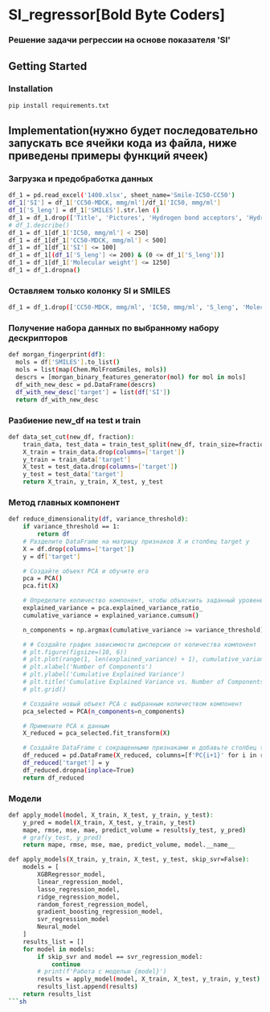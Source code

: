# SI_regressor[Bold Byte Coders]

### Решение задачи регрессии на основе показателя 'SI'

<!-- GETTING STARTED -->
## Getting Started

### Installation
  ```sh
  pip install requirements.txt
  ```
<!-- Implementation -->
## Implementation(нужно будет последовательно запускать все ячейки кода из файла, ниже приведены примеры функций ячеек)

### Загрузка и предобработка данных

  ```sh
  df_1 = pd.read_excel('1400.xlsx', sheet_name='Smile-IC50-CC50')
  df_1['SI'] = df_1['CC50-MDCK, mmg/ml']/df_1['IC50, mmg/ml']
  df_1['S_leng'] = df_1['SMILES'].str.len ()
  df_1 = df_1.drop(['Title', 'Pictures', 'Hydrogen bond acceptors', 'Hydrogen bond donors', 'Polar SA'], axis=1)
  # df_1.describe()
  df_1 = df_1[df_1['IC50, mmg/ml'] < 250]
  df_1 = df_1[df_1['CC50-MDCK, mmg/ml'] < 500]
  df_1 = df_1[df_1['SI'] <= 100]
  df_1 = df_1[(df_1['S_leng'] <= 200) & (0 <= df_1['S_leng'])]
  df_1 = df_1[df_1['Molecular weight'] <= 1250]
  df_1 = df_1.dropna()
  ```
  ### Оставляем только колонку SI и SMILES
  ```sh
  df_1 = df_1.drop(['CC50-MDCK, mmg/ml', 'IC50, mmg/ml', 'S_leng', 'Molecular weight'], axis=1)
  ```
  <!-- Получение набора данных по выбранному набору дескрипторов -->
  ### Получение набора данных по выбранному набору дескрипторов
  ```sh
  def morgan_fingerprint(df):
    mols = df['SMILES'].to_list()
    mols = list(map(Chem.MolFromSmiles, mols))
    descrs = [morgan_binary_features_generator(mol) for mol in mols]
    df_with_new_desc = pd.DataFrame(descrs)
    df_with_new_desc['target'] = list(df['SI'])
    return df_with_new_desc
  ```

  <!-- Разбиение new_df на тест и стади -->
  ### Разбиение new_df на test и train
  
  ```sh
  def data_set_cut(new_df, fraction):
      train_data, test_data = train_test_split(new_df, train_size=fraction, random_state=42)
      X_train = train_data.drop(columns=['target'])
      y_train = train_data['target']
      X_test = test_data.drop(columns=['target'])
      y_test = test_data['target']
      return X_train, y_train, X_test, y_test
  ```

  <!-- Метод главных компонент -->
  ### Метод главных компонент
  
  ```sh
  def reduce_dimensionality(df, variance_threshold):
      if variance_threshold == 1:
          return df
      # Разделите DataFrame на матрицу признаков X и столбец target y
      X = df.drop(columns=['target'])
      y = df['target']
  
      # Создайте объект PCA и обучите его
      pca = PCA()
      pca.fit(X)
  
      # Определите количество компонент, чтобы объяснить заданный уровень дисперсии
      explained_variance = pca.explained_variance_ratio_
      cumulative_variance = explained_variance.cumsum()
  
      n_components = np.argmax(cumulative_variance >= variance_threshold) + 1
  
      # # Создайте график зависимости дисперсии от количества компонент
      # plt.figure(figsize=(10, 6))
      # plt.plot(range(1, len(explained_variance) + 1), cumulative_variance, marker='o', linestyle='--', color='b')
      # plt.xlabel('Number of Components')
      # plt.ylabel('Cumulative Explained Variance')
      # plt.title('Cumulative Explained Variance vs. Number of Components')
      # plt.grid()
  
      # Создайте новый объект PCA с выбранным количеством компонент
      pca_selected = PCA(n_components=n_components)
  
      # Примените PCA к данным
      X_reduced = pca_selected.fit_transform(X)
  
      # Создайте DataFrame с сокращенными признаками и добавьте столбец target обратно
      df_reduced = pd.DataFrame(X_reduced, columns=[f'PC{i+1}' for i in range(n_components)])
      df_reduced['target'] = y
      df_reduced.dropna(inplace=True)
      return df_reduced
  ```
  <!-- Модели -->
  ### Модели
  ```sh
  def apply_model(model, X_train, X_test, y_train, y_test):
      y_pred = model(X_train, X_test, y_train, y_test)
      mape, rmse, mse, mae, predict_volume = results(y_test, y_pred)
      # graf(y_test, y_pred)
      return mape, rmse, mse, mae, predict_volume, model.__name__
  
  def apply_models(X_train, y_train, X_test, y_test, skip_svr=False):
      models = [
          XGBRegressor_model,
          linear_regression_model,
          lasso_regression_model,
          ridge_regression_model,
          random_forest_regression_model,
          gradient_boosting_regression_model,
          svr_regression_model
          Neural_model
      ]
      results_list = []
      for model in models:
          if skip_svr and model == svr_regression_model:
              continue
          # print(f'Работа с моделью {model}')
          results = apply_model(model, X_train, X_test, y_train, y_test)
          results_list.append(results)
      return results_list
  ```sh
